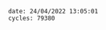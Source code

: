 

                date: 24/04/2022 13:05:01
                cycles: 79380

                         